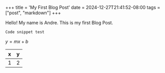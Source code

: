 +++
title = 'My First Blog Post'
date = 2024-12-27T21:41:52-08:00
tags = ["post", "markdown"]
+++

Hello! My name is Andre. This is my first Blog Post.

```
Code snippet test
```

$y=mx+b$

| x | y |
| -------------- | --------------- |
| 1 | 2 |

